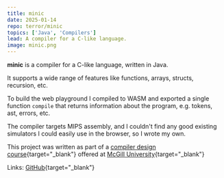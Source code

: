 ```yaml
---
title: minic
date: 2025-01-14
repo: terror/minic
topics: ['Java', 'Compilers']
lead: A compiler for a C-like language.
image: minic.png
---
```


**minic** is a compiler for a C-like language, written in Java.

It supports a wide range of features like functions, arrays, structs, recursion,
etc.

To build the web playground I compiled to WASM and exported a single function
`compile` that returns information about the program, e.g. tokens, ast, errors,
etc.

The compiler targets MIPS assembly, and I couldn't find any good existing
simulators I could easily use in the browser, so I wrote my own.

This project was written as part of a
[compiler design course](https://www.mcgill.ca/study/2024-2025/courses/comp-520){target="\_blank"}
offered at [McGill University](https://www.mcgill.ca/){target="\_blank"}

Links: [GitHub](https://github.com/terror/minic){target="\_blank"}
